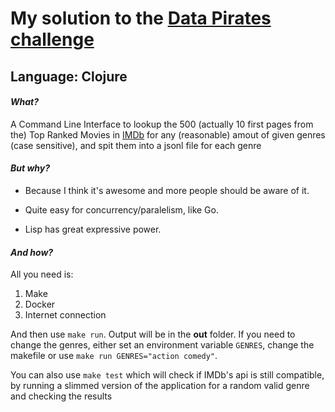 # My solution to the [Data Pirates challenge](https://github.com/NeowayLabs/jobs/blob/master/datapirates/challenge.md)

## Language: Clojure

#### *What?*

A Command Line Interface to lookup the 500 (actually 10 first pages from the) Top Ranked Movies in [IMDb](https://www.imdb.com/feature/genre/) for any (reasonable) amout of given genres (case sensitive), and spit them into a jsonl file for each genre

#### *But why?*

* Because I think it's awesome and more people should be aware of it.
  
* Quite easy for concurrency/paralelism, like Go.

* Lisp has great expressive power.

#### *And how?*

All you need is:

1. Make
2. Docker
3. Internet connection

And then use `make run`. Output will be in the **out** folder.
If you need to change the genres, either set an environment variable `GENRES`, change the makefile or use `make run GENRES="action comedy"`.

You can also use `make test` which will check if IMDb's api is still compatible, by running a slimmed version of the application for a random valid genre and checking the results